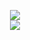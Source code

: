 <p align = "center">
   <img src="https://i.imgur.com/xQ1Cb1s.png"><br>
   <img src="https://i.imgur.com/jKN4XTa.gif">
<p>
